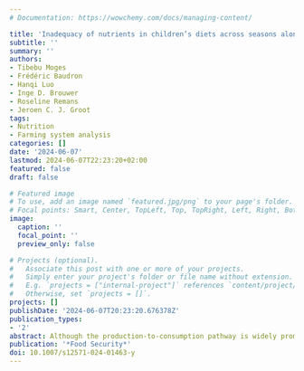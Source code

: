 ```yaml
---
# Documentation: https://wowchemy.com/docs/managing-content/

title: 'Inadequacy of nutrients in children’s diets across seasons along an agricultural intensification gradient in Ethiopia' 
subtitle: ''
summary: ''
authors:
- Tibebu Moges
- Frédéric Baudron
- Hanqi Luo
- Inge D. Brouwer
- Roseline Remans
- Jeroen C. J. Groot
tags:
- Nutrition
- Farming system analysis
categories: []
date: '2024-06-07'
lastmod: 2024-06-07T22:23:20+02:00
featured: false
draft: false

# Featured image
# To use, add an image named `featured.jpg/png` to your page's folder.
# Focal points: Smart, Center, TopLeft, Top, TopRight, Left, Right, BottomLeft, Bottom, BottomRight.
image:
  caption: ''
  focal_point: ''
  preview_only: false

# Projects (optional).
#   Associate this post with one or more of your projects.
#   Simply enter your project's folder or file name without extension.
#   E.g. `projects = ["internal-project"]` references `content/project/deep-learning/index.md`.
#   Otherwise, set `projects = []`.
projects: []
publishDate: '2024-06-07T20:23:20.676378Z'
publication_types:
- '2'
abstract: Although the production-to-consumption pathway is widely promoted to improve diet quality in developing world, its contribution to individual diet and nutrient intake remains unclear. We assessed this relationship among 377 children aged 6 to 59 months in three zones characterized by landscape diversity along an agricultural intensification gradient from the state forest of Munesa to the nearby town of Arsi Negele, Ethiopia during the two harvest seasons. A repeated interactive multiple-pass 24-h recall method was used to collect intake data. Usual intake distributions for energy, protein, iron, zinc and vitamin A were estimated using the National Cancer Institute (NCI) method and compared with estimated average requirement values to determine the prevalence of inadequate intake. The usual intake of protein, zinc and vitamin A among children were inadequate and further exacerbated by seasonality. The extent of nutrient inadequacy was higher in the diverse landscape (“near to forest” zone) than in the less diverse landscape (“distant to forest” zone). However, the diverse landscape tended to provide a better buffering capacity against seasonal energy and nutrient stress than a less diverse landscape. The age of a child positively predicted usual intakes of energy, protein, iron, zinc and vitamin A along the gradient, while breastfeeding negatively predicted these intakes. Most of the food groups and nutrients consumed were derived from on-farm production, whereas fruits and vegetables were via the market. Thus, introduction of nutrient-dense crops and increasing livestock productivity are vital to enhance consumption of diverse diets and thereby nutrients among children.
publication: '*Food Security*'
doi: 10.1007/s12571-024-01463-y
---
```

